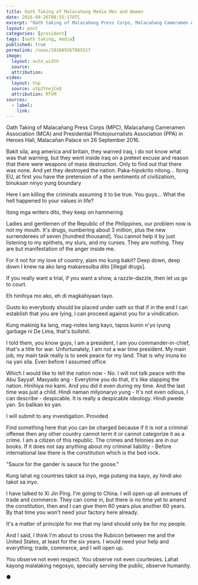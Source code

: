 ```yaml
---
title: Oath Taking of Malacañang Media Men and Women
date: 2016-09-26T08:55:17UTC
excerpt: "Oath taking of Malacañang Press Corps, Malacañang Cameramen Association and Presidential Photojournalists Association in Heroes Hall, Malacañan Palace on 26 September 2016."
layout: post
categories: [president]
tags: [oath taking, media]
published: true
permalink: /news/20160926T085517
image:
  layout: auto_width
  source: 
  attribution: 
video:
  layout: top
  source: uYp2YnejCeQ
  attribution: RTVM
sources:
  - label:
    link:
---
```


Oath Taking of Malacañang Press Corps (MPC), Malacañang Cameramen Association (MCA) and Presidential Photojournalists Association (PPA) in Heroes Hall, Malacañan Palace on 26 September 2016.

Bakit sila, ang america and britain, they warned iraq, i do not know what was that warning, but they went inside iraq on a pretext excuse and reason that there were weapons of mass destruction.
Only to find out that there was none.
And yet they destroyed the nation.
Paka-hipokrito nitong...
Itong EU, at first you have the pretension of a the sentiments of civilizatioin, binuksan ninyo yung boundary

Here I am killing the criminals assuming it to be true.
You guys...
What the hell happened to your values in life?

Itong mga writers dito, they keep on hammering

Ladies and gentlemen of the Republic of the Philippines, our problem now is not my mouth.
It's drugs, numbering about 3 million, plus the new surrenderees of seven [hundred thousand].
You cannot help it by just listening to my epithets, my slurs, and my curses.
They are nothing.
They are but manifestation of the anger inside me.

For it not for my love of country, alam mo kung bakit?
Deep down, deep down I knew na ako lang makaresulba dito [illegal drugs].

If you really want a trial, if you want a show, a razzle-dazzle, then let us go to court.

Eh hinihiya mo ako, eh di magkahiyaan tayo.

Gusto ko everybody should be placed under oath so that if in the end I can establish that you are lying, I can proceed against you for a vindication.

Kung makinig ka lang, mag-notes lang kayo, tapos kunin n'yo iyung garbage ni De Lima, that's bullshit.

I told them, you know guys, I am a president, I am you commander-in-chief, that's a title for war.
Unfortunately, I am not a war time president.
My main job, my main task really is to seek peace for my land.
That is why inuna ko na yan sila.
Even before I assumed office


Which I would like to tell the nation now - No.
I will not talk peace with the Abu Sayyaf.
Masyado ang -
Everytime you do that, it's like slapping the nation.
Hinihiya mo kami.
And you did it even during my time.
And the last time was just a child.
Hindi naman milyonaryo yung - 
It's not even odious, I can describe - despicable.
It is really a despicable ideology.
Hindi pwede yan.
So balikan ko yan.

I will submit to any investigation.
Provided

Find something here that you can be charged because if it is not a criminal offense then any other country cannot term it or cannot categorize it as a crime.
I am a citizen of this republic. The crimes and felonies are in our books.
If it does not say anything about my criminal liability -
Before international law there is the constitution which is the bed rock.

"Sauce for the gander is sauce for the goose."

Kung lahat ng countries takot sa inyo, mga putang ina kayo, ay hindi ako takot sa inyo.

I have talked to Xi Jin Ping.
I'm going to China.
I will open up all avenues of trade and commerce.
They can come in, but there is no time yet to amend the constitution, then and I can give them 60 years plus another 60 years.
By that time you won't need your factory here already.

It's a matter of principle for me that my land should only be for my people.

And I said, 
I think I'm about to cross the Rubicon between me and the United States, at least for the six years.
I would need your help and everything; trade, commerce, and I will open up.

You observe not even respect.
You observe not even courtesies.
Lahat kayong malalaking negosyo, specially serving the public, observe humanity.

&#x25cf;

